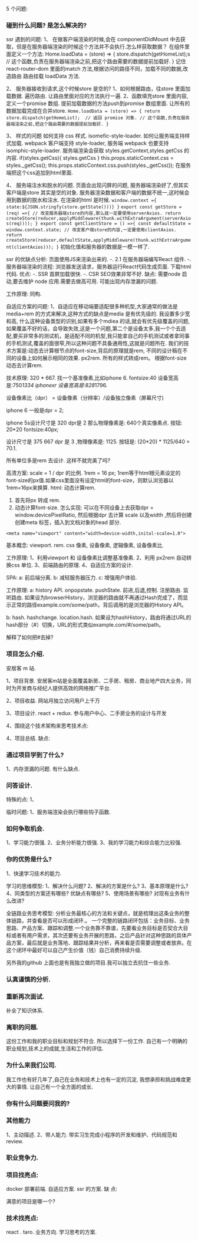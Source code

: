 5 个问题:
### 碰到什么问题? 是怎么解决的?

ssr 遇到的问题: 
1、 在做客户端渲染的时候,会在 componentDidMount 中去获取，但是在服务器端渲染的时候这个方法并不会执行.怎么样获取数据？
    在组件里面定义一个方法: 
    Home.loadData = (store) => {
        store.dispatch(getHomeList);s
        // 这个函数,负责在服务器端渲染之前,把这个路由需要的数据提前加载好.
    }
    记住 react-router-dom 里面的match 方法,根据访问的路径不同，加载不同的数据,改造路由 路由挂载 loadData  方法.

2、  服务器接收到请求,这个时候store 是空的?
    1、如何根据路由，往store 里面加载数据. 遍历路由. 让路由里面对应的方法执行一遍.
    2、函数填充store 里面内容,
    定义一个promise 数组. 提前加载数据的方法push到promise 数组里面. 让所有的数据加载完成在合并store.
    ```
    Home.loadData = (store) => {
        return  store.dispatch(getHomeList);  // 返回 promise 对象.
        // 这个函数,负责在服务器端渲染之前,把这个路由需要的数据提前加载好.
    }
    ```

3、  样式的问题
    如何支持 css 样式. isomefic-style-loader.
    如何让服务端支持样式加载.
    webpack 客户端支持 style-loader, 服务端 webpack 也要支持 isomphic-style-loader.
    服务端渲染会获取 styles.getContext,styles.getCss 的内容.
    if(styles.getCss){
        styles.getCss
    }
    this.props.staticContext.css = styles._getCss();
    this.props.staticContext.css.push(styles._getCss());
    在服务端把这个css追加到html里面.

4、  服务端注水和脱水的问题.
     页面会出现闪屏的问题, 服务器端渲染好了,但其实客户端是store 其实是空的对象. 服务器渲染数据和客户端的数据不统一,这时候会用到数据的脱水和注水. 在渲染的html 是时候.
     ```
     window.context ={
         state:${JSON.stringfy(store.getState()))}
     }
     ```
     ```
        export const getStore = (req) =>{
            // 改变服务器端store的内容,那么就一定要使用serverAxios.
            return createStore(reducer,applyMiddleware(thunk.withExtraArgument(serverAxios(req))));
        }
        export const getClientStore = () =>{
            const defaultState = window.context.state;
            // 改变客户端store的内容,一定要使用clientAxios.
            return createStore(reducer,defaultState,applyMiddleware(thunk.withExtraArgument(clientAxios)));
        }
     ```
     初始化值和服务器的数据是一模一样了.

ssr 的优缺点分析:
页面使用JS来渲染出来的.
-. 2.1 在服务器端编写React 组件.
-. 服务器端渲染的流程: 浏览器发送请求，服务器运行React代码生成页面. 下载html代码.
优点:
    -. SSR 首屏加载很快.
    -. CSR SEO效果非常不好.
缺点:
    需要node 启动,要去维护 node 应用.需要去做高可用.
    可能出现内存泄漏的问题.

工作原理:
    同构.

自适应方案的问题:
1、自适应在移动端要适配很多种机型,大家通常的做法是media+rem 的方式来解决,这种方式的缺点是media 是有优先级的.
我设置多少宽和高, 什么这种设备类型的识别,如果有多个mdiea 的话,就会有优先级覆盖的问题,如果覆盖不好的话，会导致失效,这是一个问题,第二个是设备太多,我一个个去适配,要买非常多的测试机，是适配不同的机型,我只能拿自己的手机测试或者拿同事的手机测试,覆盖的面很窄,所以这种问题不具备通用性,这就是问题所在.
我们的技术方案是:动态去计算根节点的font-size,背后的原理就是rem, 不同的设计稿在不同的设备上如何展示相同的效果.
px2rem. 所有的样式转成rem。 根据font-size 动态去计算rem. 

技术原理:
320 * 667.
找一个基准像素,比如iphone 6. fontsize:40 设备宽高是:750*1334  iphonexr 设备宽高是:828*1796.

设备像素比（dpr） = 设备像素（分辨率）/设备独立像素（屏幕尺寸)

iphone 6 一般是dpr = 2;

iphone 5s设计尺寸是 320 dpr是 2 那么物理像素是: 640个真实像素点. 按钮: 20*20 fontsize:40px;

设计尺寸是 375 667 dpr 是 3 ,物理像素是: 1125. 按钮是: (20*20) * 1125/640 = 70.1.

所有单位多是rem 去设计. 这样不就完美了吗?

高清方案: scale = 1 / dpr 的比例.
1rem =  16 px;
1rem等于html根元素设定的font-size的px值.如果css里面没有设定html的font-size，则默认浏览器以1rem=16px来换算.
html: 动态计算rem.

1. 首先将px 转成 rem.
2. 动态计算font-size.
   怎么实现: 可以在不同设备上去获取dpr = window.devicePixelRatio, 然后根据dpr 去计算 scale 以及width ,然后将创建创建meta 标签，插入到文档对象的head 部分.
```
<meta name="viewport" content="width=device-width,inital-scale=1.0">
```
基本概念:
viewport.
rem.
css 像素, 设备像素, 逻辑像素, 设备像素比.

工作原理:
1、利用viewport 和 设备像素比调整基准像素.
2、利用 px2rem 自动转换css 单位.
3、前端路由的原理.
4、自适应方案的设计.

SPA:
 a: 前后端分离.
 b: 减轻服务器压力.
 c: 增强用户体验.

工作原理:
 a: history API.
    onpopstate.
    pushState.
    前进,后退,控制.
    注册路由.
    监听路由.
    如果设为browserHistory，浏览器的路由就不再通过Hash完成了，而显示正常的路径example.com/some/path，背后调用的是浏览器的History API。

 b: hash.
    hashchange.
    location.hash.
    如果设为hashHistory，路由将通过URL的hash部分（#）切换，URL的形式类似example.com/#/some/path。

解释了如何把#去掉?


### 项目怎么介绍.
安居客 m 站.

1、项目背景.
安居客m站是全面覆盖新房、二手房、租房、商业地产四大业务，同时为开发商与经纪人提供高效的网络推广平台.

2、项目收益.
网站月独立访问用户上千万

3、项目设计.
react + redux.
参与用户中心、二手房业务的设计与开发

4、围绕这个技术架构来思考技术点:

4、项目总结.
缺点:

### 通过项目学到了什么?
1、内存泄漏的问题. 有什么缺点.

### 问答设计.
特殊的点:
1、

临时问题:
1、服务端渲染会执行哪些钩子函数.

### 如何争取机会.
1、学习能力很强.
2、业务分析能力很强.
3、我的学习能力和综合能力比较强.

### 你的优势是什么?
1、快速学习技术的能力.

学习的思维模型:
1、解决什么问题?
2、解决的方案是什么?
3、基本原理是什么?
4、同类型的方案还有哪些? 优缺点有哪些? 
5、使用场景有哪些? 对现有业务有什么改进?

全链路业务思考模型:
分析业务最核心的方法和关键点，就是梳理出这条业务的整体链路，并查看是否可以形成闭环.。 一个完整的链路闭环包括：业务目标、业务思路、产品方案、跟踪和调整.一个业务靠不靠谱，先要看业务目标是否契合大目标或者有用户需求，其次还要有业务开展的思路，之后产品针对这种思路的具体产品方案，最后就是业务落地、跟踪结果并分析，再来看是否需要调整或者放弃。在这个闭环中最好可以自己产生价值（钱）自己消费持续升级.

另外我的github 上面也是有我独立做的项目.我可以独立去抗住一些业务.

###  认真谨慎的分析.

###  重新再次面试.
补全了知识体系.

###  离职的问题.
这份工作和我的职业目标和规划不符合. 所以选择下一份工作.
自己有一个明确的职业规划,技术上的成就,生活和工作的评估.

###  为什么来我们公司.
我工作也有好几年了,自己在业务和技术上也有一定的沉淀, 我想承担和挑战难度更大的事情.
让自己有一个全方面的成长.

### 你有什么问题要问我的?

### 其他能力
1、主动描述.
2、带人能力.
    带实习生完成小程序的开发和维护、代码规范和review.

### 职业竞争力.

### 项目找亮点:
docker 部署前端.
自适应方案.
ssr 的方案.
缺 点:

满意的项目是哪一个?

### 技术找亮点:
react . taro. 业务方向. 学习思考的方案.
